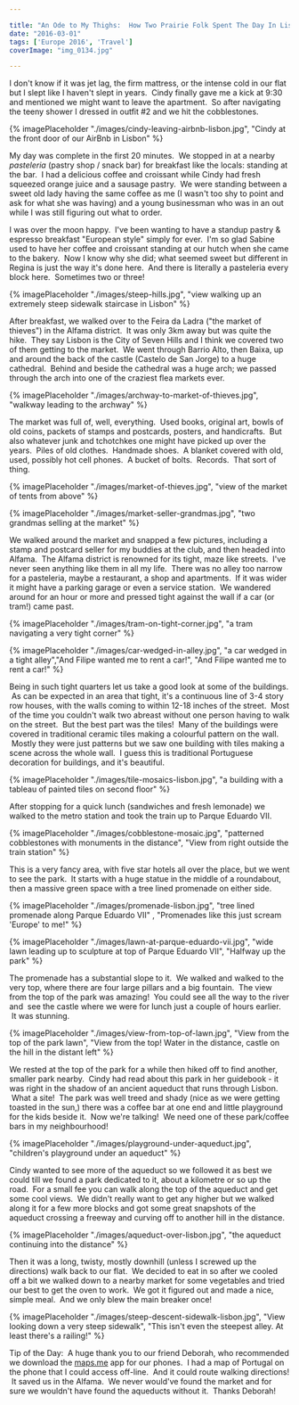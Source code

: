 ```yaml
---

title: "An Ode to My Thighs:  How Two Prairie Folk Spent The Day In Lisbon"
date: "2016-03-01"
tags: ['Europe 2016', 'Travel'] 
coverImage: "img_0134.jpg"

---
```



I don't know if it was jet lag, the firm mattress, or the intense cold in our flat but I slept like I haven't slept in years.  Cindy finally gave me a kick at 9:30 and mentioned we might want to leave the apartment.  So after navigating the teeny shower I dressed in outfit #2 and we hit the cobblestones.

{% imagePlaceholder "./images/cindy-leaving-airbnb-lisbon.jpg", "Cindy at the front door of our AirBnb in Lisbon" %}

My day was complete in the first 20 minutes.  We stopped in at a nearby _pasteleria_ (pastry shop / snack bar) for breakfast like the locals: standing at the bar.  I had a delicious coffee and croissant while Cindy had fresh squeezed orange juice and a sausage pastry.  We were standing between a sweet old lady having the same coffee as me (I wasn't too shy to point and ask for what she was having) and a young businessman who was in an out while I was still figuring out what to order.

I was over the moon happy.  I've been wanting to have a standup pastry & espresso breakfast "European style" simply for ever.  I'm so glad Sabine used to have her coffee and croissant standing at our hutch when she came to the bakery.  Now I know why she did; what seemed sweet but different in Regina is just the way it's done here.  And there is literally a pasteleria every block here.  Sometimes two or three!

{% imagePlaceholder "./images/steep-hills.jpg", "view walking up an extremely steep sidewalk staircase in Lisbon" %}

After breakfast, we walked over to the Feira da Ladra ("the market of thieves") in the Alfama district.  It was only 3km away but was quite the hike.  They say Lisbon is the City of Seven Hills and I think we covered two of them getting to the market.  We went through Barrio Alto, then Baixa, up and around the back of the castle (Castelo de San Jorge) to a huge cathedral.  Behind and beside the cathedral was a huge arch; we passed through the arch into one of the craziest flea markets ever.

{% imagePlaceholder "./images/archway-to-market-of-thieves.jpg", "walkway leading to the archway" %}


The market was full of, well, everything.  Used books, original art, bowls of old coins, packets of stamps and postcards, posters, and handicrafts.  But also whatever junk and tchotchkes one might have picked up over the years.  Piles of old clothes.  Handmade shoes.  A blanket covered with old, used, possibly hot cell phones.  A bucket of bolts.  Records.  That sort of thing.

{% imagePlaceholder "./images/market-of-thieves.jpg", "view of the market of tents from above" %}


{% imagePlaceholder "./images/market-seller-grandmas.jpg", "two grandmas selling at the market" %}


We walked around the market and snapped a few pictures, including a stamp and postcard seller for my buddies at the club, and then headed into Alfama.  The Alfama district is renowned for its tight, maze like streets.  I've never seen anything like them in all my life.  There was no alley too narrow for a pasteleria, maybe a restaurant, a shop and apartments.  If it was wider it might have a parking garage or even a service station.  We wandered around for an hour or more and pressed tight against the wall if a car (or tram!) came past.

{% imagePlaceholder "./images/tram-on-tight-corner.jpg", "a tram navigating a very tight corner" %}


{% imagePlaceholder "./images/car-wedged-in-alley.jpg", "a car wedged in a tight alley","And Filipe wanted me to rent a car!", "And Filipe wanted me to rent a car!"  %}


Being in such tight quarters let us take a good look at some of the buildings.  As can be expected in an area that tight, it's a continuous line of 3-4 story row houses, with the walls coming to within 12-18 inches of the street.  Most of the time you couldn't walk two abreast without one person having to walk on the street.  But the best part was the tiles!  Many of the buildings were covered in traditional ceramic tiles making a colourful pattern on the wall.  Mostly they were just patterns but we saw one building with tiles making a scene across the whole wall.  I guess this is traditional Portuguese decoration for buildings, and it's beautiful.

{% imagePlaceholder "./images/tile-mosaics-lisbon.jpg", "a building with a tableau of painted tiles on second floor" %}

After stopping for a quick lunch (sandwiches and fresh lemonade) we walked to the metro station and took the train up to Parque Eduardo VII.

{% imagePlaceholder "./images/cobblestone-mosaic.jpg", "patterned cobblestones with monuments in the distance", "View from right outside the train station" %}


This is a very fancy area, with five star hotels all over the place, but we went to see the park.  It starts with a huge statue in the middle of a roundabout, then a massive green space with a tree lined promenade on either side. 

{% imagePlaceholder "./images/promenade-lisbon.jpg", "tree lined promenade along Parque Eduardo VII" , "Promenades like this just scream 'Europe' to me!" %}

{% imagePlaceholder "./images/lawn-at-parque-eduardo-vii.jpg", "wide lawn leading up to sculpture at top of Parque Eduardo VII", "Halfway up the park" %}


The promenade has a substantial slope to it.  We walked and walked to the very top, where there are four large pillars and a big fountain.  The view from the top of the park was amazing!  You could see all the way to the river and  see the castle where we were for lunch just a couple of hours earlier.  It was stunning.

{% imagePlaceholder "./images/view-from-top-of-lawn.jpg", "View from the top of the park lawn", "View from the top! Water in the distance, castle on the hill in the distant left" %}
 

We rested at the top of the park for a while then hiked off to find another, smaller park nearby.  Cindy had read about this park in her guidebook - it was right in the shadow of an ancient aqueduct that runs through Lisbon.  What a site!  The park was well treed and shady (nice as we were getting toasted in the sun,) there was a coffee bar at one end and little playground for the kids beside it.  Now we're talking!  We need one of these park/coffee bars in my neighbourhood!

{% imagePlaceholder "./images/playground-under-aqueduct.jpg", "children's playground under an aqueduct" %}


Cindy wanted to see more of the aqueduct so we followed it as best we could till we found a park dedicated to it, about a kilometre or so up the road.  For a small fee you can walk along the top of the aqueduct and get some cool views.  We didn't really want to get any higher but we walked along it for a few more blocks and got some great snapshots of the aqueduct crossing a freeway and curving off to another hill in the distance.

{% imagePlaceholder "./images/aqueduct-over-lisbon.jpg", "the aqueduct continuing into the distance" %}

Then it was a long, twisty, mostly downhill (unless I screwed up the directions) walk back to our flat.  We decided to eat in so after we cooled off a bit we walked down to a nearby market for some vegetables and tried our best to get the oven to work.  We got it figured out and made a nice, simple meal.  And we only blew the main breaker once!

{% imagePlaceholder "./images/steep-descent-sidewalk-lisbon.jpg", "View looking down a very steep sidewalk", "This isn't even the steepest alley. At least there's a railing!" %}


Tip of the Day:  A huge thank you to our friend Deborah, who recommended we download the [maps.me](http://maps.me/en/home) app for our phones.  I had a map of Portugal on the phone that I could access off-line.  And it could route walking directions!  It saved us in the Alfama.  We never would've found the market and for sure we wouldn't have found the aqueducts without it.  Thanks Deborah!

